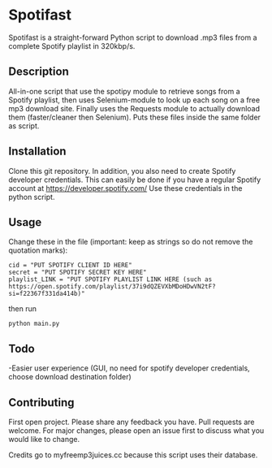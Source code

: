 # Spotifast

Spotifast is a straight-forward Python script to download .mp3 files from a complete Spotify playlist in 320kbp/s.

## Description

All-in-one script that use the spotipy module to retrieve songs from a Spotify playlist, then uses Selenium-module to look up each song on a free mp3 download site. Finally uses the Requests module to actually download them (faster/cleaner then Selenium). Puts these files inside the same folder as script.

## Installation

Clone this git repository. In addition, you also need to create Spotify developer credentials. This can easily be done if you have a regular Spotify account at https://developer.spotify.com/ Use these credentials in the python script.

## Usage

Change these in the file (important: keep as strings so do not remove the quotation marks):

```
cid = "PUT SPOTIFY CLIENT ID HERE"
secret = "PUT SPOTIFY SECRET KEY HERE"
playlist_LINK = "PUT SPOTIFY PLAYLIST LINK HERE (such as https://open.spotify.com/playlist/37i9dQZEVXbMDoHDwVN2tF?si=f22367f331da414b)"
```

then run
```
python main.py
```

## Todo
-Easier user experience (GUI, no need for spotify developer credentials, choose download destination folder)

## Contributing
First open project. Please share any feedback you have.
Pull requests are welcome. For major changes, please open an issue first to discuss what you would like to change. 

Credits go to myfreemp3juices.cc because this script uses their database.
